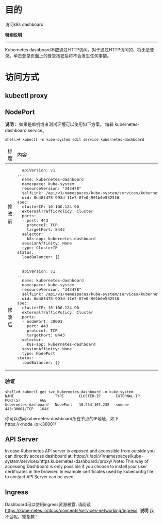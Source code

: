 # 目的 #
访问k8s dashboard

**特别说明**
***
Kubernetes dashboard不应通过HTTP访问。对于通过HTTP访问的，将无法登录。单击登录页面上的登录按钮后将不会发生任何事情。
# 访问方式 # 
## kubectl proxy ##
## NodePort ##
**说明：**
如果是单机或者测试环境可以使用如下方案。
编辑 kubernetes-dashboard service。
```
shell># kubectl -n kube-system edit service kubernetes-dashboard
```
<table>
<thead>
	<td>标题</td>
	<td>内容</td>
</thead>
<tr>
	<td>修改前</td>
	<td><pre>
  apiVersion: v1
...
  name: kubernetes-dashboard
  namespace: kube-system
  resourceVersion: "343478"
  selfLink: /api/v1/namespaces/kube-system/services/kubernetes-dashboard-head
  uid: 8e48f478-993d-11e7-87e0-901b0e532516
spec:
  clusterIP: 10.100.124.90
  externalTrafficPolicy: Cluster
  ports:
  - port: 443
    protocol: TCP
    targetPort: 8443
  selector:
    k8s-app: kubernetes-dashboard
  sessionAffinity: None
  type: ClusterIP
status:
  loadBalancer: {}
</pre></td>
</tr>
<tr>
	<td>修改后</td>
	<td><pre>
  apiVersion: v1
...
  name: kubernetes-dashboard
  namespace: kube-system
  resourceVersion: "343478"
  selfLink: /api/v1/namespaces/kube-system/services/kubernetes-dashboard-head
  uid: 8e48f478-993d-11e7-87e0-901b0e532516
spec:
  clusterIP: 10.100.124.90
  externalTrafficPolicy: Cluster
  ports:
  - nodePort: 30001
    port: 443
    protocol: TCP
    targetPort: 8443
  selector:
    k8s-app: kubernetes-dashboard
  sessionAffinity: None
  type: NodePort
status:
  loadBalancer: {}
</pre></td>
</tr>
</table>

### 验证 ###
```
shell># kubectl get svc kubernetes-dashboard -n kube-system 
NAME                   TYPE       CLUSTER-IP       EXTERNAL-IP   PORT(S)         AGE
kubernetes-dashboard   NodePort   10.254.167.238   <none>        443:30001/TCP   104d
```
你可以访问kubernetes-dashboard所在节点的IP地址，如下
https://<node_ip>:30001/

## API Server ##
In case Kubernetes API server is exposed and accessible from outside you can directly access dashboard at: https://<master-ip>:<apiserver-port>/api/v1/namespaces/kube-system/services/https:kubernetes-dashboard:/proxy/
Note: This way of accessing Dashboard is only possible if you choose to install your user certificates in the browser. In example certificates used by kubeconfig file to contact API Server can be used.
## Ingress ##
Dashboard可以使用ingress资源暴露. 请阅读<br>
https://kubernetes.io/docs/concepts/services-networking/ingress.
**说明**
我不会呢，望指教！

